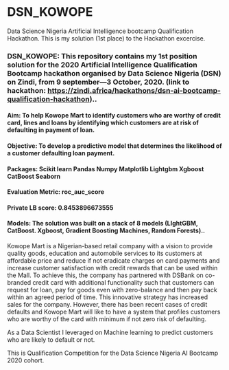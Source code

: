 # DSN_KOWOPE
Data Science Nigeria Artificial Intelligence bootcamp Qualification Hackathon.
This is my solution (1st place) to the Hackathon excercise.

### DSN_KOWOPE: This repository contains my 1st position solution for the 2020 Artificial Intelligence Qualification Bootcamp hackathon organised by Data Science Nigeria (DSN) on Zindi, from 9 september—3 October, 2020. (link to hackathon: https://zindi.africa/hackathons/dsn-ai-bootcamp-qualification-hackathon)..
#### Aim: To help Kowope Mart to identify customers who are worthy of credit card, lines and loans by identifying which customers are at risk of defaulting in payment of loan.

#### Objective: To develop a predictive model that determines the likelihood of a customer defaulting loan payment.

#### Packages: Scikit learn Pandas Numpy Matplotlib Lightgbm  Xgboost CatBoost Seaborn

#### Evaluation Metric: roc_auc_score

#### Private LB score: 0.8453896673555

#### Models: The solution was built on a stack of 8 models (LIghtGBM, CatBoost. Xgboost, Gradient Boosting Machines, Random Forests)..

Kowope Mart is a Nigerian-based retail company with a vision to provide quality goods, education and automobile services to its customers at affordable price and reduce if not eradicate charges on card payments and increase customer satisfaction with credit rewards that can be used within the Mall. To achieve this, the company has partnered with DSBank on co-branded credit card with additional functionality such that customers can request for loan, pay for goods even with zero-balance and then pay back within an agreed period of time. This innovative strategy has increased sales for the company. However, there has been recent cases of credit defaults and Kowope Mart will like to have a system that profiles customers who are worthy of the card with minimum if not zero risk of defaulting.

As a Data Scientist I leveraged on Machine learning to predict customers who are likely to default or not.

This is Qualification Competition for the Data Science Nigeria AI Bootcamp 2020 cohort.
